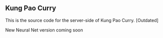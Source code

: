 ## Kung Pao Curry

This is the source code for the server-side of Kung Pao Curry. [Outdated]

New Neural Net version coming soon
